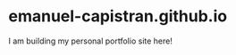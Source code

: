 emanuel-capistran.github.io
===========================
I am building my personal portfolio site here!
